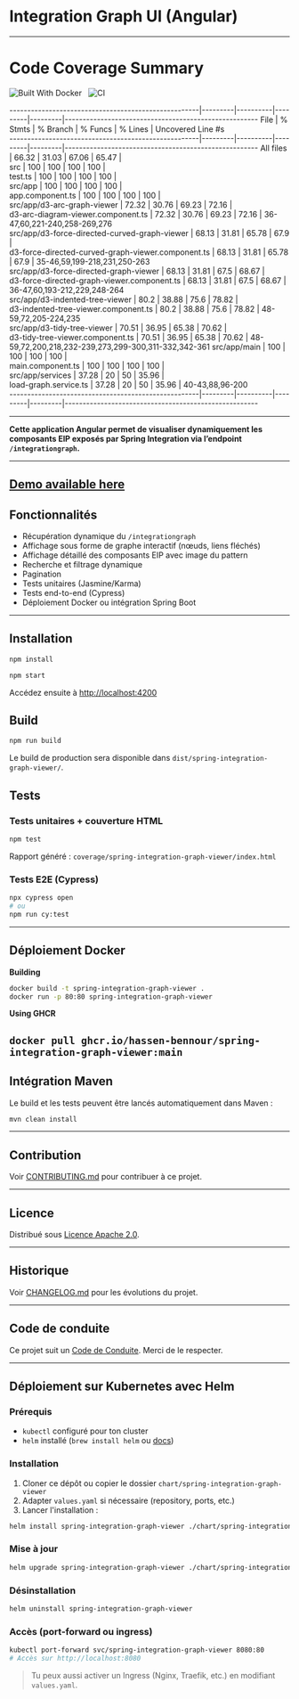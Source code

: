 # Integration Graph UI (Angular)

----------------------------------
# Code Coverage Summary
![Built With Docker](https://img.shields.io/badge/Built_With-Docker-informational?style=flat&logo=docker)
&nbsp;
![CI](https://github.com/Hassen-BENNOUR/spring-integration-graph-viewer/actions/workflows/ci.yml/badge.svg)

<!-- coverage start -->
-----------------------------------------------------|---------|----------|---------|---------|------------------------------------------------------
File                                                 | % Stmts | % Branch | % Funcs | % Lines | Uncovered Line #s                                    
-----------------------------------------------------|---------|----------|---------|---------|------------------------------------------------------
All files                                            |   66.32 |    31.03 |   67.06 |   65.47 |                                                      
 src                                                 |     100 |      100 |     100 |     100 |                                                      
  test.ts                                            |     100 |      100 |     100 |     100 |                                                      
 src/app                                             |     100 |      100 |     100 |     100 |                                                      
  app.component.ts                                   |     100 |      100 |     100 |     100 |                                                      
 src/app/d3-arc-graph-viewer                         |   72.32 |    30.76 |   69.23 |   72.16 |                                                      
  d3-arc-diagram-viewer.component.ts                 |   72.32 |    30.76 |   69.23 |   72.16 | 36-47,60,221-240,258-269,276                         
 src/app/d3-force-directed-curved-graph-viewer       |   68.13 |    31.81 |   65.78 |    67.9 |                                                      
  d3-force-directed-curved-graph-viewer.component.ts |   68.13 |    31.81 |   65.78 |    67.9 | 35-46,59,199-218,231,250-263                         
 src/app/d3-force-directed-graph-viewer              |   68.13 |    31.81 |    67.5 |   68.67 |                                                      
  d3-force-directed-graph-viewer.component.ts        |   68.13 |    31.81 |    67.5 |   68.67 | 36-47,60,193-212,229,248-264                         
 src/app/d3-indented-tree-viewer                     |    80.2 |    38.88 |    75.6 |   78.82 |                                                      
  d3-indented-tree-viewer.component.ts               |    80.2 |    38.88 |    75.6 |   78.82 | 48-59,72,205-224,235                                 
 src/app/d3-tidy-tree-viewer                         |   70.51 |    36.95 |   65.38 |   70.62 |                                                      
  d3-tidy-tree-viewer.component.ts                   |   70.51 |    36.95 |   65.38 |   70.62 | 48-59,72,200,218,232-239,273,299-300,311-332,342-361 
 src/app/main                                        |     100 |      100 |     100 |     100 |                                                      
  main.component.ts                                  |     100 |      100 |     100 |     100 |                                                      
 src/app/services                                    |   37.28 |       20 |      50 |   35.96 |                                                      
  load-graph.service.ts                              |   37.28 |       20 |      50 |   35.96 | 40-43,88,96-200                                      
-----------------------------------------------------|---------|----------|---------|---------|------------------------------------------------------

<!-- coverage end -->

----------------------------------
**Cette application Angular permet de visualiser dynamiquement les composants EIP exposés par Spring Integration via l’endpoint `/integrationgraph`.**

----------------------------------

## [**Demo available here**](https://hassen-bennour.github.io/spring-integration-graph-viewer/)

## Fonctionnalités

- Récupération dynamique du `/integrationgraph`
- Affichage sous forme de graphe interactif (nœuds, liens fléchés)
- Affichage détaillé des composants EIP avec image du pattern
- Recherche et filtrage dynamique
- Pagination
- Tests unitaires (Jasmine/Karma)
- Tests end-to-end (Cypress)
- Déploiement Docker ou intégration Spring Boot

----------------------------------

## Installation

```bash
npm install
```
```bash
npm start
```

Accédez ensuite à [http://localhost:4200](http://localhost:4200)

## Build

```bash
npm run build
```

Le build de production sera disponible dans `dist/spring-integration-graph-viewer/`.

## Tests

### Tests unitaires + couverture HTML

```bash
npm test
```

Rapport généré : `coverage/spring-integration-graph-viewer/index.html`

### Tests E2E (Cypress)

```bash
npx cypress open
# ou
npm run cy:test
```

----------------------------------

## Déploiement Docker
**Building**
```bash
docker build -t spring-integration-graph-viewer .
docker run -p 80:80 spring-integration-graph-viewer
```

**Using GHCR**

`docker pull ghcr.io/hassen-bennour/spring-integration-graph-viewer:main
`
----------------------------------

## Intégration Maven

Le build et les tests peuvent être lancés automatiquement dans Maven :

```bash
mvn clean install
```

----------------------------------

## Contribution

Voir [CONTRIBUTING.md](CONTRIBUTING.md) pour contribuer à ce projet.

----------------------------------

## Licence

Distribué sous [Licence Apache 2.0](LICENSE).

----------------------------------

## Historique

Voir [CHANGELOG.md](CHANGELOG.md) pour les évolutions du projet.

----------------------------------

## Code de conduite

Ce projet suit un [Code de Conduite](CODE_OF_CONDUCT.md). Merci de le respecter.

----------------------------------

## Déploiement sur Kubernetes avec Helm

### Prérequis

- `kubectl` configuré pour ton cluster
- `helm` installé (`brew install helm` ou [docs](https://helm.sh))

### Installation

1. Cloner ce dépôt ou copier le dossier `chart/spring-integration-graph-viewer`
2. Adapter `values.yaml` si nécessaire (repository, ports, etc.)
3. Lancer l'installation :

```bash
helm install spring-integration-graph-viewer ./chart/spring-integration-graph-viewer
```

### Mise à jour

```bash
helm upgrade spring-integration-graph-viewer ./chart/spring-integration-graph-viewer
```

### Désinstallation

```bash
helm uninstall spring-integration-graph-viewer
```

### Accès (port-forward ou ingress)

```bash
kubectl port-forward svc/spring-integration-graph-viewer 8080:80
# Accès sur http://localhost:8080
```

> Tu peux aussi activer un Ingress (Nginx, Traefik, etc.) en modifiant `values.yaml`.
